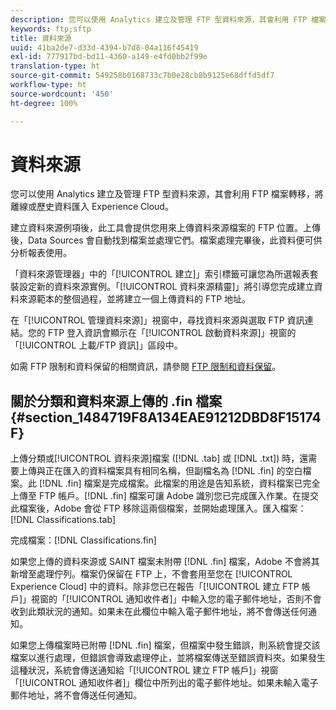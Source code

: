 ```yaml
---
description: 您可以使用 Analytics 建立及管理 FTP 型資料來源，其會利用 FTP 檔案轉移，將離線或歷史資料匯入 Experience Cloud。
keywords: ftp;sftp
title: 資料來源
uuid: 41ba2de7-d33d-4394-b7d8-04a116f45419
exl-id: 777917bd-bd11-4360-a149-e4fd0bb2f99e
translation-type: ht
source-git-commit: 549258b0168733c7b0e28cb8b9125e68dffd5df7
workflow-type: ht
source-wordcount: '450'
ht-degree: 100%

---
```


# 資料來源

您可以使用 Analytics 建立及管理 FTP 型資料來源，其會利用 FTP 檔案轉移，將離線或歷史資料匯入 Experience Cloud。

建立資料來源例項後，此工具會提供您用來上傳資料來源檔案的 FTP 位置。上傳後，Data Sources 會自動找到檔案並處理它們。檔案處理完畢後，此資料便可供分析報表使用。

「資料來源管理器」中的「[!UICONTROL 建立]」索引標籤可讓您為所選報表套裝設定新的資料來源實例。「[!UICONTROL 資料來源精靈]」將引導您完成建立資料來源範本的整個過程，並將建立一個上傳資料的 FTP 地址。

在「[!UICONTROL 管理資料來源]」視窗中，尋找資料來源與選取 FTP 資訊連結。您的 FTP 登入資訊會顯示在「[!UICONTROL 啟動資料來源]」視窗的「[!UICONTROL 上載/FTP 資訊]」區段中。

如需 FTP 限制和資料保留的相關資訊，請參閱 [FTP 限制和資料保留](/help/export/ftp-and-sftp/ftp-limits.md)。

## 關於分類和資料來源上傳的 .fin 檔案 {#section_1484719F8A134EAE91212DBD8F15174F}

上傳分類或[!UICONTROL 資料來源]檔案 ([!DNL .tab] 或 [!DNL .txt]) 時，還需要上傳與正在匯入的資料檔案具有相同名稱，但副檔名為 [!DNL .fin] 的空白檔案。此 [!DNL .fin] 檔案是完成檔案。此檔案的用途是告知系統，資料檔案已完全上傳至 FTP 帳戶。[!DNL .fin] 檔案可讓 Adobe 識別您已完成匯入作業。在提交此檔案後，Adobe 會從 FTP 移除這兩個檔案，並開始處理匯入。匯入檔案：[!DNL Classifications.tab]

完成檔案：[!DNL Classifications.fin]

如果您上傳的資料來源或 SAINT 檔案未附帶 [!DNL .fin] 檔案，Adobe 不會將其新增至處理佇列。檔案仍保留在 FTP 上，不會套用至您在 [!UICONTROL Experience Cloud] 中的資料。除非您已在報告「[!UICONTROL 建立 FTP 帳戶]」視窗的「[!UICONTROL 通知收件者]」中輸入您的電子郵件地址，否則不會收到此類狀況的通知。如果未在此欄位中輸入電子郵件地址，將不會傳送任何通知。

如果您上傳檔案時已附帶 [!DNL .fin] 檔案，但檔案中發生錯誤，則系統會提交該檔案以進行處理，但錯誤會導致處理停止，並將檔案傳送至錯誤資料夾。如果發生這種狀況，系統會傳送通知給「[!UICONTROL 建立 FTP 帳戶]」視窗「[!UICONTROL 通知收件者]」欄位中所列出的電子郵件地址。如果未輸入電子郵件地址，將不會傳送任何通知。

